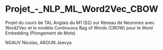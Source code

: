 # Projet_-_NLP_ML_Word2Vec_CBOW
Projet du cours de TAL Anglais du M1 (S2) sur Réseau de Neurones avec Word2Vec et le modèle Continuous Bag of Words (CBOW) pour le Word Embedding (Plongement de Mots)


NGAUV Nicolas, AROUN Jeevya
